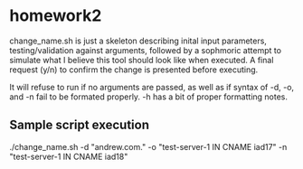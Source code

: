 homework2
=========
change_name.sh is just a skeleton describing inital input parameters, testing/validation
against arguments, followed by a sophmoric attempt to simulate what I believe this tool
should look like when executed. A final request (y/n) to confirm the change is presented before executing.

It will refuse to run if no arguments are passed, as well as if syntax of -d, -o, and -n fail
to be formated properly. -h has a bit of proper formatting notes.

## Sample script execution ##
./change_name.sh -d "andrew.com." -o "test-server-1 IN CNAME iad17" -n "test-server-1 IN CNAME iad18"
